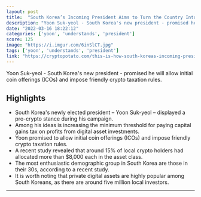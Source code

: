 ```yaml
---
layout: post
title:  "South Korea’s Incoming President Aims to Turn the Country Into Crypto Hub"
description: "Yoon Suk-yeol - South Korea's new president - promised he will allow initial coin offerings (ICOs) and impose friendly crypto taxation rules."
date: "2022-03-16 18:22:12"
categories: ['yoon', 'understands', 'president']
score: 125
image: "https://i.imgur.com/6inSlCT.jpg"
tags: ['yoon', 'understands', 'president']
link: "https://cryptopotato.com/this-is-how-south-koreas-incoming-president-aims-to-turn-the-country-into-crypto-hub/"
---
```


Yoon Suk-yeol - South Korea's new president - promised he will allow initial coin offerings (ICOs) and impose friendly crypto taxation rules.

## Highlights

- South Korea's newly elected president – Yoon Suk-yeol – displayed a pro-crypto stance during his campaign.
- Among his ideas is increasing the minimum threshold for paying capital gains tax on profits from digital asset investments.
- Yoon promised to allow initial coin offerings (ICOs) and impose friendly crypto taxation rules.
- A recent study revealed that around 15% of local crypto holders had allocated more than $8,000 each in the asset class.
- The most enthusiastic demographic group in South Korea are those in their 30s, according to a recent study.
- It is worth noting that private digital assets are highly popular among South Koreans, as there are around five million local investors.

---
